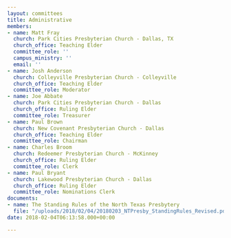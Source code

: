 ```yaml
---
layout: committees
title: Administrative
members:
- name: Matt Fray
  church: Park Cities Presbyterian Church - Dallas, TX
  church_office: Teaching Elder
  committee_role: ''
  campus_ministry: ''
  email: ''
- name: Josh Anderson
  church: Colleyville Presbyterian Church - Colleyville
  church_office: Teaching Elder
  committee_role: Moderator
- name: Joe Abbate
  church: Park Cities Presbyterian Church - Dallas
  church_office: Ruling Elder
  committee_role: Treasurer
- name: Paul Brown
  church: New Covenant Presbyterian Church - Dallas
  church_office: Teaching Elder
  committee_role: Chairman
- name: Charles Broom
  church: Redeemer Presbyterian Church - McKinney
  church_office: Ruling Elder
  committee_role: Clerk
- name: Paul Bryant
  church: Lakewood Presbyterian Church - Dallas
  church_office: Ruling Elder
  committee_role: Nominations Clerk
documents:
- name: The Standing Rules of the North Texas Presbytery
  file: "/uploads/2018/02/04/20180203_NTPresby_StandingRules_Revised.pdf"
date: 2018-02-04T06:13:58.000+00:00

---
```

